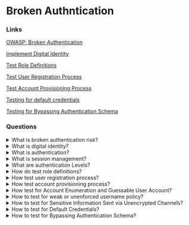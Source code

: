 # Broken Authntication

### Links
[OWASP: Broken Authentication](https://owasp.org/www-project-top-ten/2017/A2_2017-Broken_Authentication)

[Implement Digital Identity](https://owasp.org/www-project-proactive-controls/v3/en/c6-digital-identity)

[Test Role Definitions](https://owasp.org/www-project-web-security-testing-guide/latest/4-Web_Application_Security_Testing/03-Identity_Management_Testing/01-Test_Role_Definitions)

[Test User Registration Process](https://owasp.org/www-project-web-security-testing-guide/latest/4-Web_Application_Security_Testing/03-Identity_Management_Testing/02-Test_User_Registration_Process)

[Test Account Provisioning Process](https://owasp.org/www-project-web-security-testing-guide/latest/4-Web_Application_Security_Testing/03-Identity_Management_Testing/03-Test_Account_Provisioning_Process)

[Testing for default credentials](https://owasp.org/www-project-web-security-testing-guide/latest/4-Web_Application_Security_Testing/04-Authentication_Testing/02-Testing_for_Default_Credentials)

[Testing for Bypassing Authentication Schema](https://owasp.org/www-project-web-security-testing-guide/latest/4-Web_Application_Security_Testing/04-Authentication_Testing/04-Testing_for_Bypassing_Authentication_Schema)

### Questions

<details>
  <summary>What is broken authentication risk?</summary>

Application authentication and session management functionality often have an implementation that allows attackers to compromise passwords, keys, session tokens, etc.

Confirmation of the user identity, authentication, and session management is critical to protect against authentication-related attacks. There may be authentication weaknesses if the application:

* Permit automated attacks such as credential stuffing, where the attacker has a list of valid usernames and passwords.

* Permit brute force or other automated attacks.

* Permit default, weak, or well-known passwords, such as Password1 or admin/admin.

* Use weak or ineffective credential recovery and forget password processes, such as knowledge-based answers, which cannot be made safe.

* Uses plain text, encrypted, or weakly hashed passwords (see A3:2017-Sensitive Data Exposure).

* Have missing or ineffective multi-factor authentication.

* Exposes Session IDs in the URL (e.g., URL rewriting).

* Do not rotate Session IDs after successful login.

* Do not invalidate Session IDs. User sessions or authentication tokens.

Solving:

* Where possible, implement multi-factor authentication to prevent credential stuffing, brute force, and stolen credential reuse attacks.

* Do not ship or deploy with any default credentials, particularly for admin users.

* Implement weak password checks, such as testing new or changed passwords against a list of the top 10000 worst passwords.

* Align password length, complexity and rotation policies.

* Ensure registration, credential recovery, and API pathways have protection against account enumeration attacks by using the same messages for all outcomes.

* Limit or increasingly delay failed login attempts. Log all failures and alert administrators when credential stuffing, brute force, or other attacks are detected.

* Use a server-side, secure, built-in session manager that generates a new random session ID with high entropy after login. Session IDs should not be in the URL, be securely stored and invalidated after logout, idle, and absolute timeouts.

</details>

<details>
  <summary>What is digital identity?</summary>

Digital Identity is the unique representation of a user (or another subject) as they engage in an online transaction.

</details>

<details>
  <summary>What is authentication?</summary>

Authentication is the process of verifying that an individual or entity is who they claim to be.

</details>

<details>
  <summary>What is session management?</summary>

Session management is a process when a server maintains the state of the user authentication data. So users may continue to use the system without re-authentication.

</details>

<details>
  <summary>What are authentication Levels?</summary>

* Password
* Multi-factor authentication
* Cryptographic based authentication

</details>

<details>
  <summary>How do test role definitions?</summary>

* Roles identification:

The tester should start by identifying the application roles. It is possible to use application documentation, guidance for developers or administrators, comments. Moreover, he could fuzz roles through cookie variables, account variables, hidden directories or files, switching to well-known users.

* Switching to available roles:

After identifying possible attack vectors, the tester needs to test and validate that they can access the available roles.

* Review roles permissions:

After gaining access to the roles on the system, the tester must understand the permissions provided for each user role.

</details>

<details>
  <summary>How test user registration process?</summary>

Objectives:
* Verify that the identity requirements for user registration flow with business and security requirements;
* Validate the registration process.

For testing, answer to following questions:
1. Can anyone register for access?
2. Are registrations vetted by a human prior to provisioning, or are they automatically granted if the criteria are met?
3. Can the same person or identity register multiple times?
4. Can users register for different roles or permissions?
5. What proof of identity is required for registration to be successful?
6. Are registered identities verified?

For the validation of the registration process, answer to following questions:
1. Can identity information be easily forged or faked?
2. Can the exchange of identity information be manipulated during registration?

</details>

<details>
  <summary>How test account provisioning process?</summary>

Objective:
Verify which accounts may provide others and of what type.

For testing, answer to following questions:
1. Is there any verification, vetting and authorization of provisioning requests?
2. Is there any verification, vetting and authorization of de-provisioning requests?
3. Can an administrator provision other administrators or just users?
4. Can an administrator or other user provision accounts with greater privileges than their own?
5. Can an administrator or user de-provision themselves?
6. How are the files or resources owned by the de-provisioned user-managed? Are they deleted? Is access transferred?

</details>

<details>
  <summary>How test for Account Enumeration and Guessable User Account?</summary>

Objective:

* review processes that pertain to user identification;
* enumerate users where possible through response analysis.

How to Test:

In black-box testing, the tester knows nothing about the specific application, username, application logic, error messages on the sign-in page, or password recovery facilities. If the application is vulnerable, the tester receives a response message that reveals, directly or indirectly, some information for enumerating users.

</details>

<details>
  <summary>How to test for weak or unenforced username policy?</summary>

Objectives:

* Determine whether a consistent account name structure renders the application vulnerable to account enumeration;
* Determine whether the application error messages permit account enumeration.

How to Test:

* Determine the structure of account names;
* Evaluate the application response to valid and invalid account names;
* Use different responses to valid and invalid account names to enumerate valid account names;
* Use account name dictionaries to enumerate valid account names.

</details>

<details>
  <summary>How to test for Sensitive Information Sent via Unencrypted Channels?</summary>

Objectives:

* Identify sensitive information transmitted through the various channels;
* Assess the privacy and security of the channels used.

How to test:

The application should transmit various types of protected information in cleartext. To check if the application doesn't use HTTP instead of HTTPS.

</details>

<details>
  <summary>How to test for Default Credentials?</summary>

Objectives:

* Determine whether the application has any user accounts with default passwords;
* Review whether an application creates new user accounts with weak or predictable passwords.

How to test:

The first step to identifying default passwords is to identify the software. Try to find whether it uses default passwords, and if so, what they are.

</details>

<details>
  <summary>How to test for Bypassing Authentication Schema?</summary>

Objectives:

* Ensure that all services apply authentication where it is required.

There are the following methods for testing:

* Direct page request - If a web application implements access control only on the log-in page, it is possible to bypass the authentication schema;
* Parameter modification - Another problem related to authentication design is when the application verifies a successful log-in based on fixed value parameters;
* Session ID prediction - Many web applications manage authentication by session identifiers (session IDs). Therefore, if session ID generation is predictable, a malicious user could be able to find a valid session ID and gain unauthorized access to the application, impersonating a previously authenticated user;
* SQL injection - SQL Injection is a widely known attack technique.

</details>
